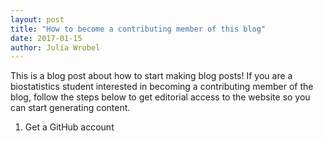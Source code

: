 ```yaml
---
layout: post
title: "How to become a contributing member of this blog"
date: 2017-01-15
author: Julia Wrobel
---
```


This is a blog post about how to start making blog posts! If you are a biostatistics student interested in becoming a contributing member of the blog, follow the steps below to get editorial access to the website so you can start generating content.

1. Get a GitHub account
